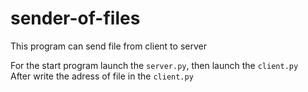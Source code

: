 # sender-of-files
This program can send file from client to server

For the start program launch the `server.py`, then launch the `client.py`  
After write the adress of file in the `client.py`
